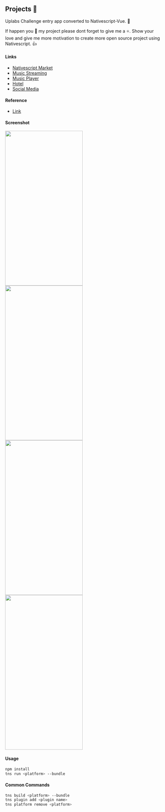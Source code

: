 <!--
 Copyright 2019 John Andrew Asaria (email: asaria_ja@yahoo.com). All rights reserved.
-->


## Projects 📱
Uplabs Challenge entry app converted to Nativescript-Vue. 🤝

If happen you 💖 my project please dont forget to give me a ⭐. Show your love and give me more motivation to create more open source project using Nativescript. 👍


#### Links
- [Nativescript Market](https://market.nativescript.org/?tab=samples&framework=vue&category=all_samples)
- [Music Streaming](https://play.nativescript.org/?template=play-vue&id=z14Fnj&v=112)
- [Music Player](https://play.nativescript.org/?template=play-vue&id=kiAVxk&v=42)
- [Hotel](https://play.nativescript.org/?template=play-vue&id=P13Eg4&v=3)
- [Social Media](https://play.nativescript.org/?template=play-vue&id=ZiXWFo&v=36)

#### Reference
- [Link](https://github.com/NativeScript/code-samples/issues)


#### Screenshot
<kbd><img src="https://github.com/jaasaria/nsvue.UplabsVue/blob/master/screenshots/hotel-booking.png?raw=true" width="250" height="500"> </kbd>
<kbd><img src="https://github.com/jaasaria/nsvue.UplabsVue/blob/master/screenshots/music-player-ui.gif?raw=true" width="250" height="500"> </kbd>
<kbd><img src="https://github.com/jaasaria/nsvue.UplabsVue/blob/master/screenshots/music-streaming.gif?raw=true" width="250" height="500"> </kbd>
<kbd><img src="https://github.com/jaasaria/nsvue.UplabsVue/blob/master/screenshots/social-networking.png?raw=true" width="250" height="500"> </kbd>


#### Usage
``` bash
npm install
tns run <platform> --bundle
```

#### Common Commands
``` bash
tns build <platform> --bundle
tns plugin add <plugin name>
tns platform remove <platform>
```
